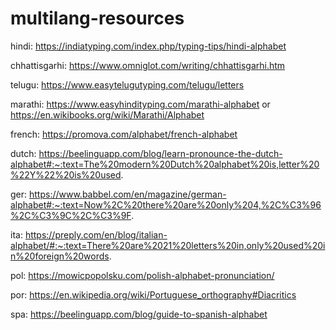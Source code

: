 # multilang-resources

hindi: https://indiatyping.com/index.php/typing-tips/hindi-alphabet

chhattisgarhi: https://www.omniglot.com/writing/chhattisgarhi.htm

telugu: https://www.easytelugutyping.com/telugu/letters

marathi: https://www.easyhindityping.com/marathi-alphabet or https://en.wikibooks.org/wiki/Marathi/Alphabet

french: https://promova.com/alphabet/french-alphabet

dutch: https://beelinguapp.com/blog/learn-pronounce-the-dutch-alphabet#:~:text=The%20modern%20Dutch%20alphabet%20is,letter%20%22Y%22%20is%20used.

ger: https://www.babbel.com/en/magazine/german-alphabet#:~:text=Now%2C%20there%20are%20only%204,%2C%C3%96%2C%C3%9C%2C%C3%9F.

ita: https://preply.com/en/blog/italian-alphabet/#:~:text=There%20are%2021%20letters%20in,only%20used%20in%20foreign%20words.

pol: https://mowicpopolsku.com/polish-alphabet-pronunciation/

por: https://en.wikipedia.org/wiki/Portuguese_orthography#Diacritics

spa: https://beelinguapp.com/blog/guide-to-spanish-alphabet
